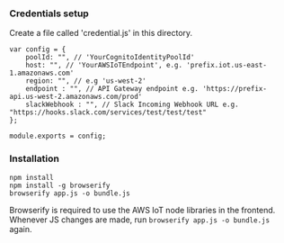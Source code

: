 
### Credentials setup
Create a file called 'credential.js' in this directory.
```
var config = {
	poolId: "", // 'YourCognitoIdentityPoolId'
	host: "", // 'YourAWSIoTEndpoint', e.g. 'prefix.iot.us-east-1.amazonaws.com'
	region: "", // e.g 'us-west-2'
	endpoint : "", // API Gateway endpoint e.g. 'https://prefix-api.us-west-2.amazonaws.com/prod'
	slackWebhook : "", // Slack Incoming Webhook URL e.g. "https://hooks.slack.com/services/test/test/test" 
};

module.exports = config;
```

### Installation
```
npm install
npm install -g browserify
browserify app.js -o bundle.js
```
Browserify is required to use the AWS IoT node libraries in the frontend. Whenever JS changes are made, run `browserify app.js -o bundle.js` again.

